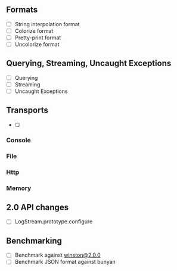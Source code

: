 
## Formats

- [ ] String interpolation format
- [ ] Colorize format
- [ ] Pretty-print format
- [ ] Uncolorize format

## Querying, Streaming, Uncaught Exceptions

- [ ] Querying
- [ ] Streaming
- [ ] Uncaught Exceptions

## Transports

- [ ]

### Console

### File

### Http

### Memory

## 2.0 API changes

- [ ] LogStream.prototype.configure

## Benchmarking

- [ ] Benchmark against winston@2.0.0
- [ ] Benchmark JSON format against bunyan

